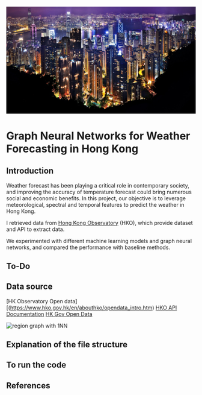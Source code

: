 ![HK Night](photos/GettyImages-188076795-crop.webp?height=300)
# Graph Neural Networks for Weather Forecasting in Hong Kong

## Introduction
Weather forecast has been playing a critical role in contemporary society, and improving the accuracy of temperature forecast could bring numerous social and economic benefits. In this project, our objective is to leverage meteorological, spectral and temporal features to predict the weather in Hong Kong. 

I retrieved data from [Hong Kong Observatory](https://www.hko.gov.hk/en/index.html) (HKO), which provide dataset and API to extract data.

We experimented with different machine learning models and graph neural networks, and compared the performance with baseline methods.

## To-Do

## Data source
[HK Observatory Open data][(https://www.hko.gov.hk/en/abouthko/opendata_intro.htm)
[HKO API Documentation](https://www.hko.gov.hk/en/weatherAPI/doc/files/HKO_Open_Data_API_Documentation.pdf)
[HK Gov Open Data](https://data.gov.hk/en-datasets/category/climate-and-weather)

![region graph with 1NN](region_graph.png?height=300)

## Explanation of the file structure

## To run the code

## References
